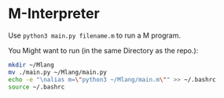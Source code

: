 # M-Interpreter

Use `python3 main.py filename.m` to run a M program.

You Might want to run (in the same Directory as the repo.):

```bash
mkdir ~/Mlang
mv ./main.py ~/Mlang/main.py
echo -e "\nalias m=\"python3 ~/Mlang/main.m\"" >> ~/.bashrc
source ~/.bashrc
```
